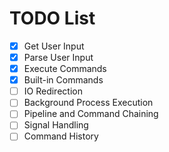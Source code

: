 # TODO List

- [x] Get User Input
- [x] Parse User Input
- [x] Execute Commands
- [x] Built-in Commands
- [ ] IO Redirection
- [ ] Background Process Execution
- [ ] Pipeline and Command Chaining
- [ ] Signal Handling
- [ ] Command History
